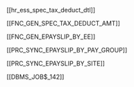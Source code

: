 [[hr_ess_spec_tax_deduct_dtl]]

[[FNC_GEN_SPEC_TAX_DEDUCT_AMT]] 

[[FNC_GEN_EPAYSLIP_BY_EE]]

[[PRC_SYNC_EPAYSLIP_BY_PAY_GROUP]]        

[[PRC_SYNC_EPAYSLIP_BY_SITE]]

[[DBMS_JOB$_142]]
